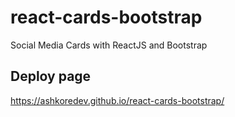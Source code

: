 # react-cards-bootstrap

Social Media Cards with ReactJS and Bootstrap

## Deploy page

https://ashkoredev.github.io/react-cards-bootstrap/
